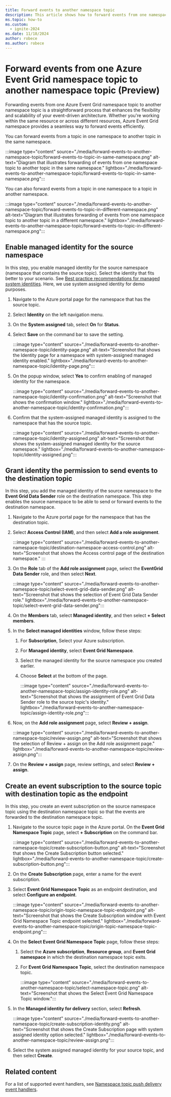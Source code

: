 ```yaml
---
title: Forward events to another namespace topic
description: This article shows how to forward events from one namespace topic to another namespace topic.
ms.topic: how-to
ms.custom:
  - ignite-2024
ms.date: 11/18/2024
author: robece
ms.author: robece
---
```


# Forward events from one Azure Event Grid namespace topic to another namespace topic (Preview)
Forwarding events from one Azure Event Grid namespace topic to another namespace topic is a straightforward process that enhances the flexibility and scalability of your event-driven architecture. Whether you're working within the same resource or across different resources, Azure Event Grid namespace provides a seamless way to forward events efficiently. 

You can forward events from a topic in one namespace to another topic in the same namespace. 

:::image type="content" source="./media/forward-events-to-another-namespace-topic/forward-events-to-topic-in-same-namespace.png" alt-text="Diagram that illustrates forwarding of events from one namespace topic to another topic in the same namespace." lightbox="./media/forward-events-to-another-namespace-topic/forward-events-to-topic-in-same-namespace.png":::

You can also forward events from a topic in one namespace to a topic in another namespace. 

:::image type="content" source="./media/forward-events-to-another-namespace-topic/forward-events-to-topic-in-different-namespace.png" alt-text="Diagram that illustrates forwarding of events from one namespace topic to another topic in a different namespace." lightbox="./media/forward-events-to-another-namespace-topic/forward-events-to-topic-in-different-namespace.png":::

## Enable managed identity for the source namespace
In this step, you enable managed identity for the source namespace (namespace that contains the source topic). Select the identity that fits better to your scenario. See [Best practice recommendations for managed system identities](/entra/identity/managed-identities-azure-resources/managed-identity-best-practice-recommendations). Here, we use system assigned identity for demo purposes. 

1. Navigate to the Azure portal page for the namespace that has the source topic. 
1. Select **Identity** on the left navigation menu.
1. On the **System assigned** tab, select **On** for **Status**.
1. Select **Save** on the command bar to save the setting. 

    :::image type="content" source="./media/forward-events-to-another-namespace-topic/identity-page.png" alt-text="Screenshot that shows the Identity page for a namespace with system-assigned managed identity enabled." lightbox="./media/forward-events-to-another-namespace-topic/identity-page.png":::   
1. On the popup window, select **Yes** to confirm enabling of managed identity for the namespace.

    :::image type="content" source="./media/forward-events-to-another-namespace-topic/identity-confirmation.png" alt-text="Screenshot that shows the confirmation window." lightbox="./media/forward-events-to-another-namespace-topic/identity-confirmation.png":::   
1. Confirm that the system-assigned managed identity is assigned to the namespace that has the source topic. 

    :::image type="content" source="./media/forward-events-to-another-namespace-topic/identity-assigned.png" alt-text="Screenshot that shows the system-assigned managed identity for the source namespace." lightbox="./media/forward-events-to-another-namespace-topic/identity-assigned.png":::   

    
## Grant identity the permission to send events to the destination topic
In this step, you add the managed identity of the source namespace to the **Event Grid Data Sender** role on the destination namespace. This step enables the source namespace to be able to send or forward events to the destination namespace. 

1. Navigate to the Azure portal page for the namespace that has the destination topic. 
1. Select **Access Control (IAM)**, and then select **Add a role assignment**. 

    :::image type="content" source="./media/forward-events-to-another-namespace-topic/destination-namespace-access-control.png" alt-text="Screenshot that shows the Access control page of the destination namespace." :::
1. On the **Role** tab of the **Add role assignment** page, select the **EventGrid Data Sender** role, and then select **Next**. 

    :::image type="content" source="./media/forward-events-to-another-namespace-topic/select-event-grid-data-sender.png" alt-text="Screenshot that shows the selection of Event Grid Data Sender role." lightbox="./media/forward-events-to-another-namespace-topic/select-event-grid-data-sender.png":::
1. On the **Members** tab, select **Managed identity**, and then select **+ Select members**. 
1. In the **Select managed identities** window, follow these steps:
    1. For **Subscription**, Select your Azure subscription.
    1. For **Managed identity**, select **Event Grid Namespace**.
    1. Select the managed identity for the source namespace you created earlier.
    1. Choose **Select** at the bottom of the page. 

        :::image type="content" source="./media/forward-events-to-another-namespace-topic/assign-identity-role.png" alt-text="Screenshot that shows the assignment of Event Grid Data Sender role to the source topic's identity." lightbox="./media/forward-events-to-another-namespace-topic/assign-identity-role.png":::    
1. Now, on the **Add role assignment** page, select **Review + assign**. 

    :::image type="content" source="./media/forward-events-to-another-namespace-topic/review-assign.png" alt-text="Screenshot that shows the selection of Review + assign on the Add role assignment page." lightbox="./media/forward-events-to-another-namespace-topic/review-assign.png":::    
1. On the **Review + assign** page, review settings, and select **Review + assign**. 

## Create an event subscription to the source topic with destination topic as the endpoint
In this step, you create an event subscription on the source namespace topic using the destination namespace topic so that the events are forwarded to the destination namespace topic. 

1. Navigate to the source topic page in the Azure portal. On the **Event Grid Namespace Topic** page, select **+ Subscription** on the command bar.

    :::image type="content" source="./media/forward-events-to-another-namespace-topic/create-subscription-button.png" alt-text="Screenshot that shows the Create Subscription button selected." lightbox="./media/forward-events-to-another-namespace-topic/create-subscription-button.png":::
1. On the **Create Subscription** page, enter a name for the event subscription.
1. Select **Event Grid Namespace Topic** as an endpoint destination, and select **Configure an endpoint**.

    :::image type="content" source="./media/forward-events-to-another-namespace-topic/origin-topic-namespace-topic-endpoint.png" alt-text="Screenshot that shows the Create Subscription window with Event Grid Namespace Topic endpoint selected." lightbox="./media/forward-events-to-another-namespace-topic/origin-topic-namespace-topic-endpoint.png":::
1.  On the **Select Event Grid Namespace Topic** page, follow these steps:
    1. Select the **Azure subscription**, **Resource group**, and **Event Grid namespace** in which the destination namespace topic exits. 
    1. For **Event Grid Namespace Topic**, select the destination namespace topic. 

        :::image type="content" source="./media/forward-events-to-another-namespace-topic/select-namespace-topic.png" alt-text="Screenshot that shows the Select Event Grid Namespace Topic window.":::
1. In the **Managed identity for delivery** section, select **Refresh**.  

    :::image type="content" source="./media/forward-events-to-another-namespace-topic/create-subscription-identity.png" alt-text="Screenshot that shows the Create Subscription page with system assigned identity option selected." lightbox="./media/forward-events-to-another-namespace-topic/review-assign.png":::    
1. Select the system assigned managed identity for your source topic, and then select **Create**. 

## Related content
For a list of supported event handlers, see [Namespace topic push delivery event handlers](namespace-topics-event-handlers.md).
